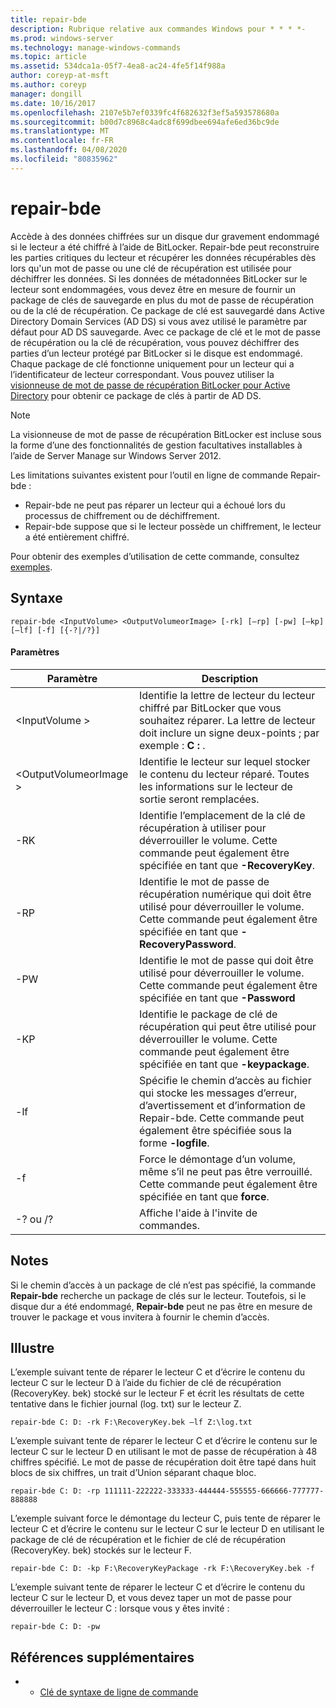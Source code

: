 ```yaml
---
title: repair-bde
description: Rubrique relative aux commandes Windows pour * * * *-
ms.prod: windows-server
ms.technology: manage-windows-commands
ms.topic: article
ms.assetid: 534dca1a-05f7-4ea8-ac24-4fe5f14f988a
author: coreyp-at-msft
ms.author: coreyp
manager: dongill
ms.date: 10/16/2017
ms.openlocfilehash: 2107e5b7ef0339fc4f682632f3ef5a593578680a
ms.sourcegitcommit: b00d7c8968c4adc8f699dbee694afe6ed36bc9de
ms.translationtype: MT
ms.contentlocale: fr-FR
ms.lasthandoff: 04/08/2020
ms.locfileid: "80835962"
---
```

# <a name="repair-bde"></a>repair-bde



Accède à des données chiffrées sur un disque dur gravement endommagé si le lecteur a été chiffré à l’aide de BitLocker. Repair-bde peut reconstruire les parties critiques du lecteur et récupérer les données récupérables dès lors qu'un mot de passe ou une clé de récupération est utilisée pour déchiffrer les données. Si les données de métadonnées BitLocker sur le lecteur sont endommagées, vous devez être en mesure de fournir un package de clés de sauvegarde en plus du mot de passe de récupération ou de la clé de récupération. Ce package de clé est sauvegardé dans Active Directory Domain Services (AD DS) si vous avez utilisé le paramètre par défaut pour AD DS sauvegarde. Avec ce package de clé et le mot de passe de récupération ou la clé de récupération, vous pouvez déchiffrer des parties d’un lecteur protégé par BitLocker si le disque est endommagé. Chaque package de clé fonctionne uniquement pour un lecteur qui a l’identificateur de lecteur correspondant. Vous pouvez utiliser la [visionneuse de mot de passe de récupération BitLocker pour Active Directory](https://technet.microsoft.com/library/dd875531(v=ws.10).aspx) pour obtenir ce package de clés à partir de AD DS.

> [!NOTE]
> La visionneuse de mot de passe de récupération BitLocker est incluse sous la forme d’une des fonctionnalités de gestion facultatives installables à l’aide de Server Manage sur Windows Server 2012.

Les limitations suivantes existent pour l’outil en ligne de commande Repair-bde :
-   Repair-bde ne peut pas réparer un lecteur qui a échoué lors du processus de chiffrement ou de déchiffrement.
-   Repair-bde suppose que si le lecteur possède un chiffrement, le lecteur a été entièrement chiffré.

Pour obtenir des exemples d’utilisation de cette commande, consultez [exemples](#BKMK_Examples).

## <a name="syntax"></a>Syntaxe

```
repair-bde <InputVolume> <OutputVolumeorImage> [-rk] [–rp] [-pw] [–kp] [–lf] [-f] [{-?|/?}]
```

#### <a name="parameters"></a>Paramètres

|Paramètre|Description|
|---------|-----------|
|\<InputVolume >|Identifie la lettre de lecteur du lecteur chiffré par BitLocker que vous souhaitez réparer. La lettre de lecteur doit inclure un signe deux-points ; par exemple : **C :** .|
|\<OutputVolumeorImage >|Identifie le lecteur sur lequel stocker le contenu du lecteur réparé. Toutes les informations sur le lecteur de sortie seront remplacées.|
|-RK|Identifie l’emplacement de la clé de récupération à utiliser pour déverrouiller le volume. Cette commande peut également être spécifiée en tant que **-RecoveryKey**.|
|-RP|Identifie le mot de passe de récupération numérique qui doit être utilisé pour déverrouiller le volume. Cette commande peut également être spécifiée en tant que **-RecoveryPassword**.|
|-PW|Identifie le mot de passe qui doit être utilisé pour déverrouiller le volume. Cette commande peut également être spécifiée en tant que **-Password**|
|-KP|Identifie le package de clé de récupération qui peut être utilisé pour déverrouiller le volume. Cette commande peut également être spécifiée en tant que **-keypackage**.|
|-lf|Spécifie le chemin d’accès au fichier qui stocke les messages d’erreur, d’avertissement et d’information de Repair-bde. Cette commande peut également être spécifiée sous la forme **-logfile**.|
|-f|Force le démontage d’un volume, même s’il ne peut pas être verrouillé. Cette commande peut également être spécifiée en tant que **force**.|
|-? ou /?|Affiche l'aide à l'invite de commandes.|

## <a name="remarks"></a>Notes

Si le chemin d’accès à un package de clé n’est pas spécifié, la commande **Repair-bde** recherche un package de clés sur le lecteur. Toutefois, si le disque dur a été endommagé, **Repair-bde** peut ne pas être en mesure de trouver le package et vous invitera à fournir le chemin d’accès.

## <a name="examples"></a><a name=BKMK_Examples></a>Illustre

L’exemple suivant tente de réparer le lecteur C et d’écrire le contenu du lecteur C sur le lecteur D à l’aide du fichier de clé de récupération (RecoveryKey. bek) stocké sur le lecteur F et écrit les résultats de cette tentative dans le fichier journal (log. txt) sur le lecteur Z.
```
repair-bde C: D: -rk F:\RecoveryKey.bek –lf Z:\log.txt
```
L’exemple suivant tente de réparer le lecteur C et d’écrire le contenu sur le lecteur C sur le lecteur D en utilisant le mot de passe de récupération à 48 chiffres spécifié. Le mot de passe de récupération doit être tapé dans huit blocs de six chiffres, un trait d’Union séparant chaque bloc.
```
repair-bde C: D: -rp 111111-222222-333333-444444-555555-666666-777777-888888
```
L’exemple suivant force le démontage du lecteur C, puis tente de réparer le lecteur C et d’écrire le contenu sur le lecteur C sur le lecteur D en utilisant le package de clé de récupération et le fichier de clé de récupération (RecoveryKey. bek) stockés sur le lecteur F.
```
repair-bde C: D: -kp F:\RecoveryKeyPackage -rk F:\RecoveryKey.bek -f
```
L’exemple suivant tente de réparer le lecteur C et d’écrire le contenu du lecteur C sur le lecteur D, et vous devez taper un mot de passe pour déverrouiller le lecteur C : lorsque vous y êtes invité :
```
repair-bde C: D: -pw
```

## <a name="additional-references"></a>Références supplémentaires

-   - [Clé de syntaxe de ligne de commande](command-line-syntax-key.md)